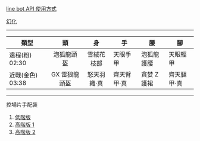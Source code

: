 [line bot API 使用方式](https://ithelp.ithome.com.tw/articles/10198142)

[幻化](https://www.bilibili.com/video/BV1LV411n7oH/)

---

| 類型             |      頭       |     身      | 手          | 腰          | 腳          |
| ---------------- | :-----------: | :---------: | ----------- | ----------- | ----------- |
| 遠程(粉) 02:30   |  泡狐龍頭盔   | 雪絨花枝部  | 天眼手甲    | 泡狐龍護腰  | 天眼輕甲    |
| 近戰(金色) 03:38 | GX 雷狼龍頭盔 | 怒天羽織·真 | 齊天臂甲·真 | 貪婪 Z 護裙 | 齊天腿甲·真 |

<!-- 1. 遠程(粉) 02:30:
   泡狐龍頭盔
   雪絨花枝部
   天眼手甲
   泡狐龍護腰
   天眼輕甲
2. 近戰(金色) 03:38:
   GX 雷狼龍頭盔
   怒天羽織·真
   齊天臂甲·真
   貪婪 Z 護裙
   齊天腿甲·真

3. 遠程(黑紅) 04:00:
   GX 黑蝕龍
   EX 黑蝕龍
   EX 黑蝕龍
   EX 黑蝕龍
   毒蛛 -->

---

控場片手配裝

1. [低階版](https://reurl.cc/nE46L2)
2. [高階版 1](https://reurl.cc/3jpr7X)
3. [高階版 2](https://reurl.cc/MbL1OK)
